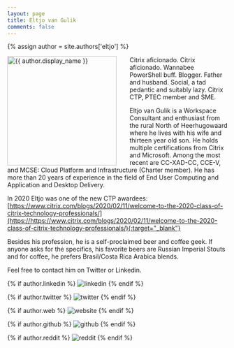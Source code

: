 ```yaml
---
layout: page
title: Eltjo van Gulik
comments: false
---
```

{% assign author = site.authors['eltjo'] %}

<img style="float: left; width: 250px; margin-right: 30px;" src="{{ site.url }}{{ author.picture | relative_url }}" alt="{{ author.display_name }}"> Citrix aficionado. 
Citrix aficionado. Wannabee PowerShell buff. Blogger. Father and husband. Social, a tad pedantic and suitably lazy. Citrix CTP, PTEC member and SME.

Eltjo van Gulik is a Workspace Consultant and enthusiast from the rural North of Heerhugowaard where he lives with his wife and thirteen year old son. He holds multiple certifications from Citrix and Microsoft. Among the most recent are CC-XAD-CC, CCE-V, and MCSE: Cloud Platform and Infrastructure (Charter member). He has more than 20 years of experience in the field of End User Computing and Application and Desktop Delivery.

In 2020 Eltjo was one of the new CTP awardees: [https://www.citrix.com/blogs/2020/02/11/welcome-to-the-2020-class-of-citrix-technology-professionals/](https://https://www.citrix.com/blogs/2020/02/11/welcome-to-the-2020-class-of-citrix-technology-professionals/){:target="_blank"}

Besides his profession, he is a self-proclaimed beer and coffee geek. If anyone asks for the specifics, his favorite beers are Russian Imperial Stouts and for coffee, he prefers Brasil/Costa Rica Arabica blends.

Feel free to contact him on Twitter or Linkedin.

<div class="social-button-member">
{% if author.linkedin %}
<a style="text-decoration: none;" href="{{author.linkedin}}" target="_blank"><img class="author-box-socials-icon" src="{{ site.baseurl }}/assets/images/social/027-linkedin.png" alt="linkedin"></a>
{% endif %}

{% if author.twitter %}
<a style="text-decoration: none;" href="{{author.twitter}}" target="_blank"><img class="author-box-socials-icon" src="{{ site.baseurl }}/assets/images/social/008-twitter.png" alt="twitter"></a>
{% endif %}

{% if author.web %}
<a style="text-decoration: none;" href="{{author.web}}" target="_blank"><img class="author-box-socials-icon" src="{{ site.baseurl }}/assets/images/social/030-html-5.png" alt="website"></a>
{% endif %}

{% if author.github %}
<a style="text-decoration: none;" href="{{author.github}}" target="_blank"><img class="author-box-socials-icon" src="{{ site.baseurl }}/assets/images/social/050-github.png" alt="github"></a>
{% endif %}

{% if author.reddit %}
<a style="text-decoration: none;" href="{{author.reddit}}" target="_blank"><img class="author-box-socials-icon" src="{{ site.baseurl }}/assets/images/social/018-reddit.png" alt="reddit"></a>
{% endif %}
</div>

